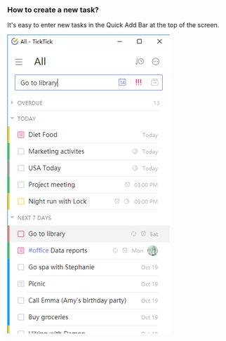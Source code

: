 ### How to create a new task?

It's easy to enter new tasks in the Quick Add Bar at the top of the screen.

![](../../images/chrome-extension/task/5.2.1.png)

